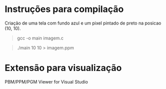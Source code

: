 # Instruções para compilação

Criação de uma tela com fundo azul e um pixel pintado de preto na posicao (10, 10).
> gcc -o main imagem.c

> ./main 10 10 > imagem.ppm



# Extensão para visualização

PBM/PPM/PGM Viewer for Visual Studio